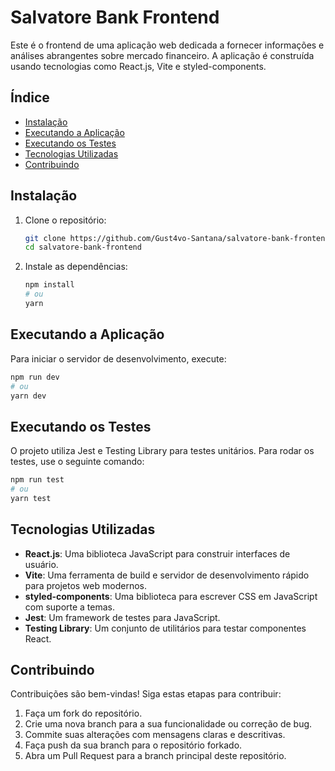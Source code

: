 
# Salvatore Bank Frontend

Este é o frontend de uma aplicação web dedicada a fornecer informações e análises abrangentes sobre mercado financeiro. A aplicação é construída usando tecnologias como React.js, Vite e styled-components.

## Índice
- [Instalação](#instalação)
- [Executando a Aplicação](#executando-a-aplicação)
- [Executando os Testes](#executando-os-testes)
- [Tecnologias Utilizadas](#tecnologias-utilizadas)
- [Contribuindo](#contribuindo)

## Instalação
1. Clone o repositório:
   ```bash
   git clone https://github.com/Gust4vo-Santana/salvatore-bank-frontend
   cd salvatore-bank-frontend
   ```

2. Instale as dependências:
   ```bash
   npm install
   # ou
   yarn
   ```

## Executando a Aplicação
Para iniciar o servidor de desenvolvimento, execute:
```bash
npm run dev
# ou
yarn dev
```

## Executando os Testes
O projeto utiliza Jest e Testing Library para testes unitários. Para rodar os testes, use o seguinte comando:
```bash
npm run test
# ou
yarn test
```

## Tecnologias Utilizadas
- **React.js**: Uma biblioteca JavaScript para construir interfaces de usuário.
- **Vite**: Uma ferramenta de build e servidor de desenvolvimento rápido para projetos web modernos.
- **styled-components**: Uma biblioteca para escrever CSS em JavaScript com suporte a temas.
- **Jest**: Um framework de testes para JavaScript.
- **Testing Library**: Um conjunto de utilitários para testar componentes React.

## Contribuindo
Contribuições são bem-vindas! Siga estas etapas para contribuir:
1. Faça um fork do repositório.
2. Crie uma nova branch para a sua funcionalidade ou correção de bug.
3. Commite suas alterações com mensagens claras e descritivas.
4. Faça push da sua branch para o repositório forkado.
5. Abra um Pull Request para a branch principal deste repositório.